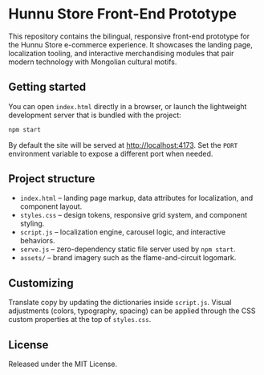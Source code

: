 # Hunnu Store Front-End Prototype

This repository contains the bilingual, responsive front-end prototype for the Hunnu Store e-commerce experience. It showcases the landing page, localization tooling, and interactive merchandising modules that pair modern technology with Mongolian cultural motifs.

## Getting started

You can open `index.html` directly in a browser, or launch the lightweight development server that is bundled with the project:

```bash
npm start
```

By default the site will be served at [http://localhost:4173](http://localhost:4173). Set the `PORT` environment variable to expose a different port when needed.

## Project structure

- `index.html` – landing page markup, data attributes for localization, and component layout.
- `styles.css` – design tokens, responsive grid system, and component styling.
- `script.js` – localization engine, carousel logic, and interactive behaviors.
- `serve.js` – zero-dependency static file server used by `npm start`.
- `assets/` – brand imagery such as the flame-and-circuit logomark.

## Customizing

Translate copy by updating the dictionaries inside `script.js`. Visual adjustments (colors, typography, spacing) can be applied through the CSS custom properties at the top of `styles.css`.

## License

Released under the MIT License.
